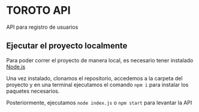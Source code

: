 # TOROTO API

API para registro de usuarios

## Ejecutar el proyecto localmente

Para poder correr el proyecto de manera local, es necesario tener instalado [Node.js](https://nodejs.org/es/)

Una vez instalado, clonamos el repositorio, accedemos a la carpeta del proyecto y en una terminal ejecutamos el comando ```npm i``` para instalar los paquetes necesarios.

Posteriormente, ejecutamos ```node index.js``` o ```npm start``` para levantar la API
